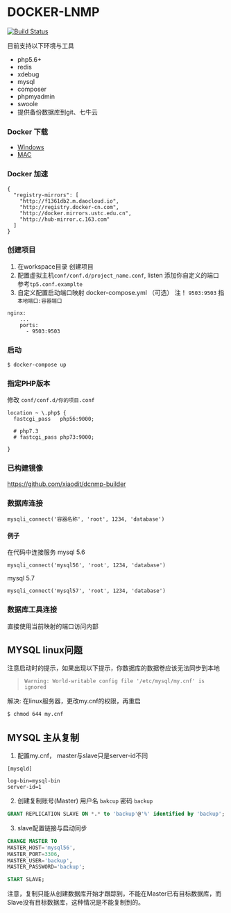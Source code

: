 # DOCKER-LNMP
[![Build Status](https://travis-ci.com/xiaodit/dcnmp-builder.svg?branch=master)](https://travis-ci.com/xiaodit/dcnmp-builder)

目前支持以下环境与工具
* php5.6+
* redis
* xdebug
* mysql
* composer
* phpmyadmin
* swoole
* 提供备份数据库到git、七牛云

### Docker 下载
- [Windows](https://download.docker.com/win/stable/Docker%20for%20Windows%20Installer.exe)
- [MAC](https://download.docker.com/mac/stable/Docker.dmg)

### Docker 加速
~~~
{
  "registry-mirrors": [
    "http://f1361db2.m.daocloud.io",
    "http://registry.docker-cn.com",
    "http://docker.mirrors.ustc.edu.cn",
    "http://hub-mirror.c.163.com"
  ]
}
~~~

### 创建项目
1. 在workspace目录 创建项目
2. 配置虚拟主机```conf/conf.d/project_name.conf```, listen 添加你自定义的端口 参考```tp5.conf.examplte```
3. 自定义配置启动端口映射 docker-compose.yml （可选）
注！ ```9503:9503``` 指 ```本地端口:容器端口```
~~~
nginx:
    ...
    ports:
      - 9503:9503
~~~

### 启动
~~~
$ docker-compose up
~~~

### 指定PHP版本
修改 ```conf/conf.d/你的项目.conf```
~~~
location ~ \.php$ {
  fastcgi_pass   php56:9000;

  # php7.3
  # fastcgi_pass php73:9000;

}
~~~

### 已构建镜像
https://github.com/xiaodit/dcnmp-builder

### 数据库连接
~~~
mysqli_connect('容器名称', 'root', 1234, 'database')
~~~

#### 例子
在代码中连接服务
mysql 5.6
```
mysqli_connect('mysql56', 'root', 1234, 'database')
```

mysql 5.7
```
mysqli_connect('mysql57', 'root', 1234, 'database')
```

### 数据库工具连接
直接使用当前映射的端口访问内部

## MYSQL linux问题
注意启动时的提示，如果出现以下提示，你数据库的数据卷应该无法同步到本地
> `Warning: World-writable config file '/etc/mysql/my.cnf' is ignored`

解决: 在linux服务器，更改my.cnf的权限，再重启

```bash
$ chmod 644 my.cnf
```

## MYSQL 主从复制
1. 配置my.cnf， master与slave只是server-id不同
```
[mysqld]

log-bin=mysql-bin
server-id=1
```
2. 创建复制账号(Master) 用户名 `bakcup` 密码 `backup`
```sql
GRANT REPLICATION SLAVE ON *.* to 'backup'@'%' identified by 'backup';
```
3. slave配置链接与启动同步
```sql
CHANGE MASTER TO 
MASTER_HOST='mysql56',
MASTER_PORT=3306,
MASTER_USER='backup',
MASTER_PASSWORD='backup';
```

```sql
START SLAVE;
```
注意，复制只能从创建数据库开始才跟踪到，不能在Master已有目标数据库，而Slave没有目标数据库，这种情况是不能复制到的。
